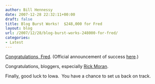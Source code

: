 ```yaml
---
author: Bill Hennessy
date: 2007-12-28 22:32:11+00:00
draft: false
title: Blog Burst Works!  $248,000 for Fred
layout: blog
url: /2007/12/28/blog-burst-works-248000-for-fred/
categories:
- Latest
---
```


[Congratulations, Fred](https://www.fred08.com/index.aspx). (Official announcement of success [here](https://fredfile.fred08.com/blog/2007/blogburst-for-fred-day-2/).)

Congratulations, bloggers, especially [Rick Moran](https://rightwingnuthouse.com/archives/2007/12/27/blogburst-for-fred-join-the-marbleheaders/).

Finally, good luck to Iowa.  You have a chance to set us back on track.
